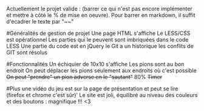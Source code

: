 Actuellement le projet valide : (barrer ce qui n'est pas encore implémenter et mettre à côté le % de mise en oeuvre). Pour barrer en markdown, il suffit d'ecadrer le texte par "~~"

#Généralités de gestion de projet
Une page HTML s'affiche
Le LESS/CSS est opérationnel
Les parties qui le peuvent sont imbriquées dans le code LESS
Une partie du code est en jQuery
le Git a un historique
les conflits de GIT sont résolus

#Fonctionnalités
Un échiquier de 10x10 s'affiche
Les pions sont au bon endroit
On peut déplacer les pions
seulement aux endroits où c'est possible
~~On peut "prendre" un pion adverse en le "sautant"~~ 80%
~~Timer~~

#Plus
une vidéo du jeu est sur la page de présentation et peut se lire (firefox et chrome c'est sûr)'
Le site est joli, équilibré au niveau des couleurs et des boutons : magnifique !!! <3

